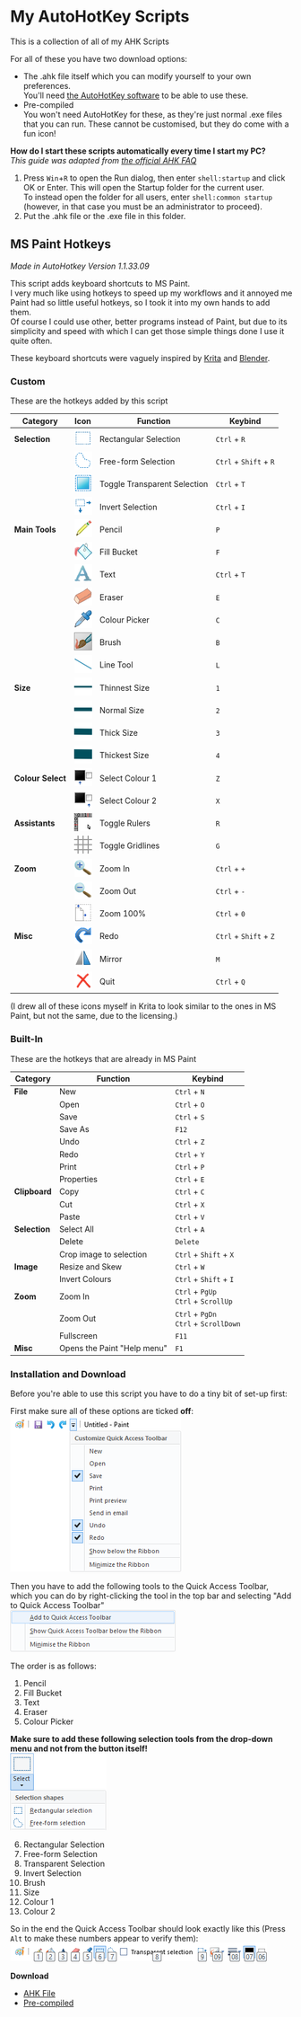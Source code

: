 # My AutoHotKey Scripts
This is a collection of all of my AHK Scripts

For all of these you have two download options:
- The .ahk file itself which you can modify yourself to your own preferences.\
You'll need [the AutoHotKey software](https://www.autohotkey.com/) to be able to use these.
- Pre-compiled\
You won't need AutoHotKey for these, as they're just normal .exe files that you can run. These cannot be customised, but they do come with a fun icon!

**How do I start these scripts automatically every time I start my PC?**\
*This guide was adapted from [the official AHK FAQ](https://www.autohotkey.com/docs/FAQ.htm#Startup)*
1. Press `Win`+`R` to open the Run dialog, then enter `shell:startup` and click OK or Enter. This will open the Startup folder for the current user.\
To instead open the folder for all users, enter `shell:common startup` (however, in that case you must be an administrator to proceed).
2. Put the .ahk file or the .exe file in this folder.


## MS Paint Hotkeys
*Made in AutoHotkey Version 1.1.33.09*

This script adds keyboard shortcuts to MS Paint.\
I very much like using hotkeys to speed up my workflows and it annoyed me Paint had so little useful hotkeys, so I took it into my own hands to add them.\
Of course I could use other, better programs instead of Paint, but due to its simplicity and speed with which I can get those simple things done I use it quite often.

These keyboard shortcuts were vaguely inspired by [Krita](https://krita.org/) and [Blender](https://blender.org/).

### Custom
These are the hotkeys added by this script

Category | Icon | Function | Keybind
--- | --- | --- | ---
**Selection** | ![](.github/readme-images/mspaint/sel-rect.png)| Rectangular Selection | `Ctrl` + `R`
&nbsp; | ![](.github/readme-images/mspaint/sel-free.png)| Free-form Selection | `Ctrl` + `Shift` + `R`
&nbsp; | ![](.github/readme-images/mspaint/sel-transp.png)| Toggle Transparent Selection | `Ctrl` + `T`
&nbsp; | ![](.github/readme-images/mspaint/sel-inv.png)| Invert Selection | `Ctrl` + `I`
**Main Tools** | ![](.github/readme-images/mspaint/main-pencil.png)| Pencil | `P`
&nbsp; | ![](.github/readme-images/mspaint/main-fill.png)| Fill Bucket | `F`
&nbsp; | ![](.github/readme-images/mspaint/main-text.png)| Text | `Ctrl` + `T`
&nbsp; | ![](.github/readme-images/mspaint/main-eraser.png)| Eraser | `E`
&nbsp; | ![](.github/readme-images/mspaint/main-picker.png)| Colour Picker | `C`
&nbsp; | ![](.github/readme-images/mspaint/main-brush.png)| Brush | `B`
&nbsp; | ![](.github/readme-images/mspaint/main-line.png)| Line Tool | `L`
**Size** | ![](.github/readme-images/mspaint/size-1.png)| Thinnest Size | `1`
&nbsp; | ![](.github/readme-images/mspaint/size-2.png)| Normal Size | `2`
&nbsp; | ![](.github/readme-images/mspaint/size-3.png)| Thick Size | `3`
&nbsp; | ![](.github/readme-images/mspaint/size-4.png)| Thickest Size | `4`
**Colour Select** | ![](.github/readme-images/mspaint/col-1.png)| Select Colour 1 | `Z`
&nbsp; | ![](.github/readme-images/mspaint/col-2.png)| Select Colour 2 | `X`
**Assistants** | ![](.github/readme-images/mspaint/assist-rulers.png)| Toggle Rulers | `R`
&nbsp; | ![](.github/readme-images/mspaint/assist-gridline.png)| Toggle Gridlines | `G`
**Zoom** | ![](.github/readme-images/mspaint/zoom-in.png)| Zoom In | `Ctrl` + `+`
&nbsp; | ![](.github/readme-images/mspaint/zoom-out.png)| Zoom Out | `Ctrl` + `-`
&nbsp; | ![](.github/readme-images/mspaint/zoom-100.png)| Zoom 100% | `Ctrl` + `0`
**Misc** | ![](.github/readme-images/mspaint/misc-redo.png)| Redo | `Ctrl` + `Shift` + `Z`
&nbsp; | ![](.github/readme-images/mspaint/misc-mirror.png)| Mirror | `M`
&nbsp; | ![](.github/readme-images/mspaint/misc-quit.png)| Quit | `Ctrl` + `Q`

(I drew all of these icons myself in Krita to look similar to the ones in MS Paint, but not the same, due to the licensing.)

### Built-In
These are the hotkeys that are already in MS Paint

Category | Function | Keybind
--- | --- | ---
**File** | New | `Ctrl` + `N`
&nbsp; | Open | `Ctrl` + `O`
&nbsp; | Save | `Ctrl` + `S`
&nbsp; | Save As | `F12`
&nbsp; | Undo | `Ctrl` + `Z`
&nbsp; | Redo | `Ctrl` + `Y`
&nbsp; | Print | `Ctrl` + `P`
&nbsp; | Properties | `Ctrl` + `E`
**Clipboard** | Copy | `Ctrl` + `C`
&nbsp; | Cut | `Ctrl` + `X`
&nbsp; | Paste | `Ctrl` + `V`
**Selection** | Select All | `Ctrl` + `A`
&nbsp; | Delete | `Delete`
&nbsp; | Crop image to selection| `Ctrl` + `Shift` + `X`
**Image** | Resize and Skew | `Ctrl` + `W`
&nbsp; | Invert Colours | `Ctrl` + `Shift` + `I`
**Zoom** | Zoom In | `Ctrl` + `PgUp` <br/> `Ctrl` + `ScrollUp`
&nbsp; | Zoom Out | `Ctrl` + `PgDn` <br/> `Ctrl` + `ScrollDown`
&nbsp; | Fullscreen | `F11`
**Misc** | Opens the Paint "Help menu" | `F1`

### Installation and Download
Before you're able to use this script you have to do a tiny bit of set-up first:

First make sure all of these options are ticked **off**:\
![](.github/readme-images/mspaint/qatoolbarfirst.png)

Then you have to add the following tools to the Quick Access Toolbar, which you can do by right-clicking the tool in the top bar and selecting "Add to Quick Access Toolbar"\
![](.github/readme-images/mspaint/qatoolbaradd.png)

The order is as follows:
1. Pencil
2. Fill Bucket
3. Text
4. Eraser
5. Colour Picker

**Make sure to add these following selection tools from the drop-down menu and not from the button itself!**\
![](.github/readme-images/mspaint/qatoolbarsel.png)

6. Rectangular Selection
7. Free-form Selection
8. Transparent Selection
9. Invert Selection
10. Brush
11. Size
12. Colour 1
13. Colour 2

So in the end the Quick Access Toolbar should look exactly like this (Press `Alt` to make these numbers appear to verify them):\
![](.github/readme-images/mspaint/qatoolbarfinal.png)

**Download**
- [AHK File](https://raw.githubusercontent.com/TechnicJelle/My-AutoHotKey-Scripts/main/MS%20Paint%20Hotkeys.ahk)
- [Pre-compiled](https://github.com/TechnicJelle/My-AutoHotKey-Scripts/releases/latest/download/MS_Paint_Hotkeys.exe)
